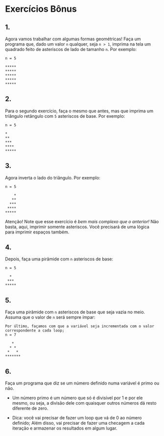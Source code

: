 # Exercícios Bônus

## 1.
Agora vamos trabalhar com algumas formas geométricas! Faça um programa que, dado um valor `n` qualquer, seja `n > 1`, imprima na tela um quadrado feito de asteriscos de lado de tamanho `n`. Por exemplo:

    n = 5
    
    *****
    *****
    *****
    *****
    *****

## 2.
Para o segundo exercício, faça o mesmo que antes, mas que imprima um triângulo retângulo com `5` asteriscos de base. Por exemplo:

    n = 5
    
    *
    **
    ***
    ****
    *****

## 3.
Agora inverta o lado do triângulo. Por exemplo:

    n = 5
    
        *
       **
      ***
     ****
    *****

Atenção! Note que esse exercício é _bem mais complexo que o anterior!_ Não basta, aqui, imprimir somente asteriscos. Você precisará de uma lógica para imprimir espaços também.

## 4.
Depois, faça uma pirâmide com `n` asteriscos de base:

    n = 5
    
      *
     ***
    *****

## 5.
Faça uma pirâmide com `n` asteriscos de base que seja vazia no meio. Assuma que o valor de `n` será sempre ímpar:

    Por último, façamos com que a variável seja incrementada com o valor correspondente a cada loop;
    n = 7
    
       *
      * *
     *   *
    *******

## 6.
Faça um programa que diz se um número definido numa variável é primo ou não.

*   Um número primo é um número que só é divisível por 1 e por ele mesmo, ou seja, a divisão dele com quaisquer outros números dá resto diferente de zero.
    
*   Dica: você vai precisar de fazer um loop que vá de 0 ao número definido; Além disso, vai precisar de fazer uma checagem a cada iteração e armazenar os resultados em algum lugar.